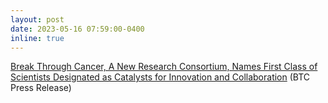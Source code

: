```yaml
---
layout: post
date: 2023-05-16 07:59:00-0400
inline: true
---
```


<a href="https://breakthroughcancer.org/2023/04/break-through-cancer-a-new-research-consortium-names-first-class-of-scientists-designated-as-catalysts-for-innovation-and-collaboration/">Break Through Cancer, A New Research Consortium, Names First Class of Scientists Designated as Catalysts for Innovation and Collaboration</a> (BTC Press Release)
